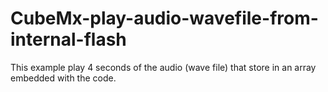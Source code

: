 # CubeMx-play-audio-wavefile-from-internal-flash
This example play 4 seconds of  the audio (wave file) that store in an array embedded with the code.
